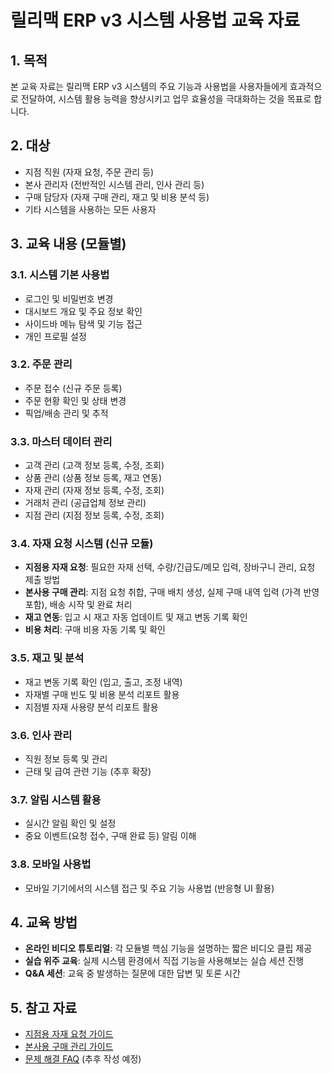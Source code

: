 # 릴리맥 ERP v3 시스템 사용법 교육 자료

## 1. 목적

본 교육 자료는 릴리맥 ERP v3 시스템의 주요 기능과 사용법을 사용자들에게 효과적으로 전달하여, 시스템 활용 능력을 향상시키고 업무 효율성을 극대화하는 것을 목표로 합니다.

## 2. 대상

*   지점 직원 (자재 요청, 주문 관리 등)
*   본사 관리자 (전반적인 시스템 관리, 인사 관리 등)
*   구매 담당자 (자재 구매 관리, 재고 및 비용 분석 등)
*   기타 시스템을 사용하는 모든 사용자

## 3. 교육 내용 (모듈별)

### 3.1. 시스템 기본 사용법
*   로그인 및 비밀번호 변경
*   대시보드 개요 및 주요 정보 확인
*   사이드바 메뉴 탐색 및 기능 접근
*   개인 프로필 설정

### 3.2. 주문 관리
*   주문 접수 (신규 주문 등록)
*   주문 현황 확인 및 상태 변경
*   픽업/배송 관리 및 추적

### 3.3. 마스터 데이터 관리
*   고객 관리 (고객 정보 등록, 수정, 조회)
*   상품 관리 (상품 정보 등록, 재고 연동)
*   자재 관리 (자재 정보 등록, 수정, 조회)
*   거래처 관리 (공급업체 정보 관리)
*   지점 관리 (지점 정보 등록, 수정, 조회)

### 3.4. 자재 요청 시스템 (신규 모듈)
*   **지점용 자재 요청**: 필요한 자재 선택, 수량/긴급도/메모 입력, 장바구니 관리, 요청 제출 방법
*   **본사용 구매 관리**: 지점 요청 취합, 구매 배치 생성, 실제 구매 내역 입력 (가격 반영 포함), 배송 시작 및 완료 처리
*   **재고 연동**: 입고 시 재고 자동 업데이트 및 재고 변동 기록 확인
*   **비용 처리**: 구매 비용 자동 기록 및 확인

### 3.5. 재고 및 분석
*   재고 변동 기록 확인 (입고, 출고, 조정 내역)
*   자재별 구매 빈도 및 비용 분석 리포트 활용
*   지점별 자재 사용량 분석 리포트 활용

### 3.6. 인사 관리
*   직원 정보 등록 및 관리
*   근태 및 급여 관련 기능 (추후 확장)

### 3.7. 알림 시스템 활용
*   실시간 알림 확인 및 설정
*   중요 이벤트(요청 접수, 구매 완료 등) 알림 이해

### 3.8. 모바일 사용법
*   모바일 기기에서의 시스템 접근 및 주요 기능 사용법 (반응형 UI 활용)

## 4. 교육 방법

*   **온라인 비디오 튜토리얼**: 각 모듈별 핵심 기능을 설명하는 짧은 비디오 클립 제공
*   **실습 위주 교육**: 실제 시스템 환경에서 직접 기능을 사용해보는 실습 세션 진행
*   **Q&A 세션**: 교육 중 발생하는 질문에 대한 답변 및 토론 시간

## 5. 참고 자료

*   [지점용 자재 요청 가이드](branch-material-request-guide.md)
*   [본사용 구매 관리 가이드](headquarters-purchase-management-guide.md)
*   [문제 해결 FAQ](faq.md) (추후 작성 예정)
